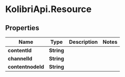 # KolibriApi.Resource

## Properties
Name | Type | Description | Notes
------------ | ------------- | ------------- | -------------
**contentId** | **String** |  | 
**channelId** | **String** |  | 
**contentnodeId** | **String** |  | 


